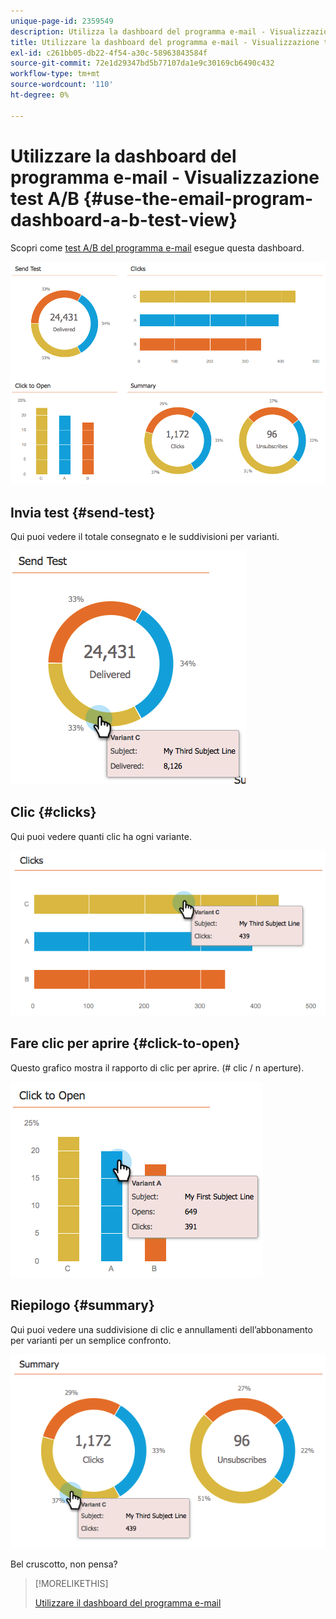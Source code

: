 ```yaml
---
unique-page-id: 2359549
description: Utilizza la dashboard del programma e-mail - Visualizzazione del test A/B - Marketo Docs - Documentazione del prodotto
title: Utilizzare la dashboard del programma e-mail - Visualizzazione test A/B
exl-id: c261bb05-db22-4f54-a30c-58963843584f
source-git-commit: 72e1d29347bd5b77107da1e9c30169cb6490c432
workflow-type: tm+mt
source-wordcount: '110'
ht-degree: 0%

---
```


# Utilizzare la dashboard del programma e-mail - Visualizzazione test A/B {#use-the-email-program-dashboard-a-b-test-view}

Scopri come [test A/B del programma e-mail](/help/marketo/product-docs/email-marketing/email-programs/email-program-actions/email-test-a-b-test/add-an-a-b-test.md) esegue questa dashboard.

![](assets/image2014-9-12-16-3a14-3a28.png)

## Invia test {#send-test}

Qui puoi vedere il totale consegnato e le suddivisioni per varianti.

![](assets/image2014-9-12-16-3a16-3a2.png)

## Clic {#clicks}

Qui puoi vedere quanti clic ha ogni variante.

![](assets/image2014-9-12-16-3a16-3a20.png)

## Fare clic per aprire {#click-to-open}

Questo grafico mostra il rapporto di clic per aprire. (# clic / n aperture).

![](assets/image2014-9-12-16-3a16-3a36.png)

## Riepilogo {#summary}

Qui puoi vedere una suddivisione di clic e annullamenti dell’abbonamento per varianti per un semplice confronto.

![](assets/image2014-9-12-16-3a16-3a45.png)

Bel cruscotto, non pensa?

>[!MORELIKETHIS]
>
>[Utilizzare il dashboard del programma e-mail](/help/marketo/product-docs/email-marketing/email-programs/email-program-data/use-the-email-program-dashboard.md)
